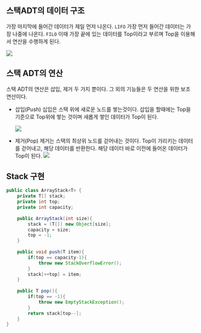 ## 스택ADT의 데이터 구조
가장 마지막에 들어간 데이터가 제일 먼저 나온다. `LIFO`
가장 먼저 들어간 데이터는 가장 나중에 나온다. `FILO`
이때 가장 끝에 있는 데이터를 Top이라고 부르며 Top을 이용해서 연산을 수행하게 된다.

![](Pasted%20image%2020241004172657.png)

## 스택 ADT의 연산
스택 ADT의 연산은 삽입, 제거 두 가지 뿐이다. 그 외의 기능들은 두 연산을 위한 보조 연산이다.
+ 삽입(Push)
	십입은 스택 위에 새로운 노드를 쌓는것이다. 
	삽입을 할때에는 Top을 기준으로 Top위에 쌓는 것이며 새롭게 쌓인 데이터가 Top이 된다.
	
	![](Pasted%20image%2020241004172114.png)
	
+ 제거(Pop)
	제거는 스택의 최상위 노드를 걷어내는 것이다.
	Top이 가리키는  데이터를 걷어내고, 해당 데이터를 반환한다.
	해당 데이터 바로 이전에 들어온 데이터가 Top이 된다.
	![](Pasted%20image%2020241004172434.png)


## Stack 구현
```java
public class ArrayStack<T> {  
    private T[] stack;  
    private int top;  
    private int capacity;  
  
    public ArrayStack(int size){  
        stack = (T[]) new Object[size];  
        capacity = size;  
        top = -1;  
    }  
  
    public void push(T item){  
        if(top == capacity-1){  
            throw new StackOverflowError();  
        }  
        stack[++top] = item;  
    }  
  
    public T pop(){  
        if(top == -1){  
            throw new EmptyStackException();  
        }  
        return stack[top--];  
    }  
}
```
